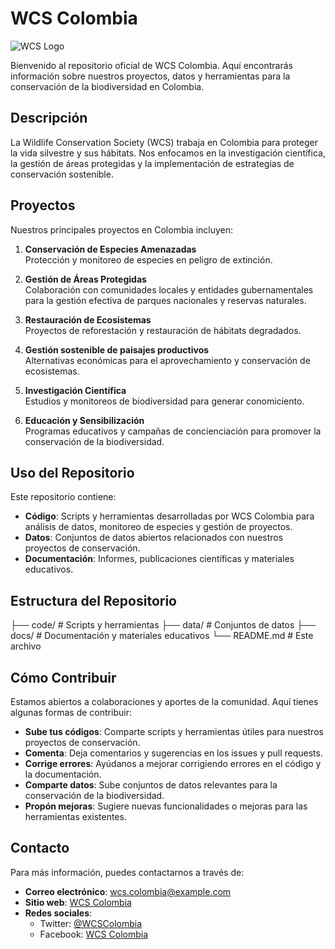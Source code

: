 # WCS Colombia

![WCS Logo](https://ecuador.wcs.org/Portals/95/Notas%20MRC/WCS_LOGOTYPE.png?ver=2020-04-22-045351-843)  <!-- Reemplaza con el enlace al logo de WCS si tienes uno -->

Bienvenido al repositorio oficial de WCS Colombia. Aquí encontrarás información sobre nuestros proyectos, datos y herramientas para la conservación de la biodiversidad en Colombia.

## Descripción

La Wildlife Conservation Society (WCS) trabaja en Colombia para proteger la vida silvestre y sus hábitats. Nos enfocamos en la investigación científica, la gestión de áreas protegidas y la implementación de estrategias de conservación sostenible.

## Proyectos

Nuestros principales proyectos en Colombia incluyen:

1. **Conservación de Especies Amenazadas**  
   Protección y monitoreo de especies en peligro de extinción.

2. **Gestión de Áreas Protegidas**  
   Colaboración con comunidades locales y entidades gubernamentales para la gestión efectiva de parques nacionales y reservas naturales.

3. **Restauración de Ecosistemas**  
   Proyectos de reforestación y restauración de hábitats degradados.
   
4. **Gestión sostenible de paisajes productivos**  
   Alternativas económicas para el aprovechamiento y conservación de ecosistemas.
   
5. **Investigación Científica**  
   Estudios y monitoreos de biodiversidad para generar conomiciento.

6. **Educación y Sensibilización**  
   Programas educativos y campañas de concienciación para promover la conservación de la biodiversidad.

## Uso del Repositorio

Este repositorio contiene:

- **Código**: Scripts y herramientas desarrolladas por WCS Colombia para análisis de datos, monitoreo de especies y gestión de proyectos.
- **Datos**: Conjuntos de datos abiertos relacionados con nuestros proyectos de conservación.
- **Documentación**: Informes, publicaciones científicas y materiales educativos.

## Estructura del Repositorio

├── code/ # Scripts y herramientas
├── data/ # Conjuntos de datos
├── docs/ # Documentación y materiales educativos
└── README.md # Este archivo

## Cómo Contribuir

Estamos abiertos a colaboraciones y aportes de la comunidad. Aquí tienes algunas formas de contribuir:

- **Sube tus códigos**: Comparte scripts y herramientas útiles para nuestros proyectos de conservación.
- **Comenta**: Deja comentarios y sugerencias en los issues y pull requests.
- **Corrige errores**: Ayúdanos a mejorar corrigiendo errores en el código y la documentación.
- **Comparte datos**: Sube conjuntos de datos relevantes para la conservación de la biodiversidad.
- **Propón mejoras**: Sugiere nuevas funcionalidades o mejoras para las herramientas existentes.


## Contacto

Para más información, puedes contactarnos a través de:

- **Correo electrónico**: [wcs.colombia@example.com](mailto:wcs.colombia@example.com)
- **Sitio web**: [WCS Colombia](https://www.wcs.org/colombia)
- **Redes sociales**:
  - Twitter: [@WCSColombia](https://twitter.com/WCSColombia)
  - Facebook: [WCS Colombia](https://facebook.com/WCSColombia)
